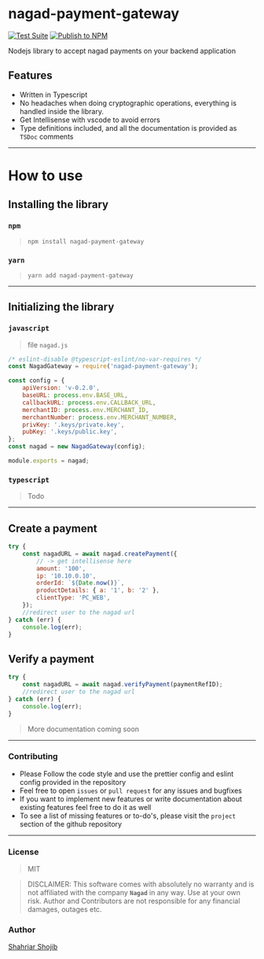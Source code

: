 # nagad-payment-gateway

[![Test Suite](https://github.com/shahriar-shojib/nagad-payment-gateway/actions/workflows/test.yml/badge.svg)](https://github.com/shahriar-shojib/nagad-payment-gateway/actions/workflows/test.yml)
[![Publish to NPM](https://github.com/shahriar-shojib/nagad-payment-gateway/actions/workflows/publish.yml/badge.svg)](https://github.com/shahriar-shojib/nagad-payment-gateway/actions/workflows/publish.yml)

Nodejs library to accept nagad payments on your backend application

## Features

- Written in Typescript
- No headaches when doing cryptographic operations, everything is handled inside the library.
- Get Intellisense with vscode to avoid errors
- Type definitions included, and all the documentation is provided as `TSDoc` comments

---

# How to use

## Installing the library

### `npm`

> `npm install nagad-payment-gateway`

### `yarn`

> `yarn add nagad-payment-gateway`

---

## Initializing the library

### `javascript`

> file `nagad.js`

```javascript
/* eslint-disable @typescript-eslint/no-var-requires */
const NagadGateway = require('nagad-payment-gateway');

const config = {
	apiVersion: 'v-0.2.0',
	baseURL: process.env.BASE_URL,
	callbackURL: process.env.CALLBACK_URL,
	merchantID: process.env.MERCHANT_ID,
	merchantNumber: process.env.MERCHANT_NUMBER,
	privKey: '.keys/private.key',
	pubKey: '.keys/public.key',
};
const nagad = new NagadGateway(config);

module.exports = nagad;
```

### `typescript`

> Todo

---

## Create a payment

```javascript
try {
	const nagadURL = await nagad.createPayment({
		// -> get intellisense here
		amount: '100',
		ip: '10.10.0.10',
		orderId: `${Date.now()}`,
		productDetails: { a: '1', b: '2' },
		clientType: 'PC_WEB',
	});
	//redirect user to the nagad url
} catch (err) {
	console.log(err);
}
```

## Verify a payment

```javascript
try {
	const nagadURL = await nagad.verifyPayment(paymentRefID);
	//redirect user to the nagad url
} catch (err) {
	console.log(err);
}
```

> More documentation coming soon

---

### Contributing

- Please Follow the code style and use the prettier config and eslint config provided in the repository
- Feel free to open `issues` or `pull request` for any issues and bugfixes
- If you want to implement new features or write documentation about existing features feel free to do it as well
- To see a list of missing features or to-do's, please visit the `project` section of the github repository

---

### License

> MIT

> DISCLAIMER: This software comes with absolutely no warranty and is not affiliated with the company **`Nagad`** in any way. Use at your own risk. Author and Contributors are not responsible for any financial damages, outages etc.

### Author

[Shahriar Shojib](https://github.com/shahriar-shojib)

